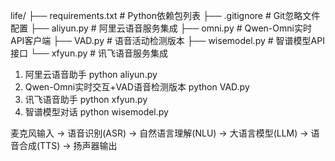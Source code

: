 life/
├── requirements.txt    # Python依赖包列表
├── .gitignore         # Git忽略文件配置
├── aliyun.py          # 阿里云语音服务集成
├── omni.py            # Qwen-Omni实时API客户端
├── VAD.py             # 语音活动检测版本
├── wisemodel.py       # 智谱模型API接口
└── xfyun.py           # 讯飞语音服务集成

1. 阿里云语音助手
python aliyun.py
2. Qwen-Omni实时交互+VAD语音检测版本
python VAD.py
3. 讯飞语音助手
python xfyun.py
4. 智谱模型对话
python wisemodel.py

麦克风输入 → 语音识别(ASR) → 自然语言理解(NLU) → 大语言模型(LLM) → 语音合成(TTS) → 扬声器输出
